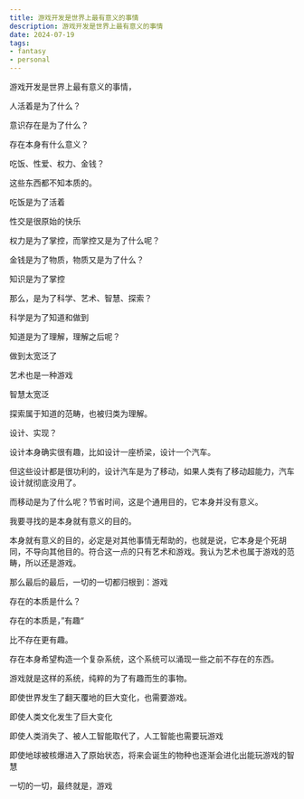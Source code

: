 ```yaml
---
title: 游戏开发是世界上最有意义的事情
description: 游戏开发是世界上最有意义的事情
date: 2024-07-19
tags: 
- fantasy
- personal
---
```


游戏开发是世界上最有意义的事情，

人活着是为了什么？

意识存在是为了什么？

存在本身有什么意义？

吃饭、性爱、权力、金钱？

这些东西都不知本质的。

吃饭是为了活着

性交是很原始的快乐

权力是为了掌控，而掌控又是为了什么呢？

金钱是为了物质，物质又是为了什么？

知识是为了掌控

那么，是为了科学、艺术、智慧、探索？

科学是为了知道和做到

知道是为了理解，理解之后呢？

做到太宽泛了

艺术也是一种游戏

智慧太宽泛

探索属于知道的范畴，也被归类为理解。

设计、实现？

设计本身确实很有趣，比如设计一座桥梁，设计一个汽车。

但这些设计都是很功利的，设计汽车是为了移动，如果人类有了移动超能力，汽车设计就彻底没用了。

而移动是为了什么呢？节省时间，这是个通用目的，它本身并没有意义。

我要寻找的是本身就有意义的目的。

本身就有意义的目的，必定是对其他事情无帮助的，也就是说，它本身是个死胡同，不导向其他目的。符合这一点的只有艺术和游戏。我认为艺术也属于游戏的范畴，所以还是游戏。

那么最后的最后，一切的一切都归根到：游戏

存在的本质是什么？

存在的本质是，”有趣“

比不存在更有趣。

存在本身希望构造一个复杂系统，这个系统可以涌现一些之前不存在的东西。

游戏就是这样的系统，纯粹的为了有趣而生的事物。

即使世界发生了翻天覆地的巨大变化，也需要游戏。

即使人类文化发生了巨大变化

即使人类消失了、被人工智能取代了，人工智能也需要玩游戏

即使地球被核爆进入了原始状态，将来会诞生的物种也逐渐会进化出能玩游戏的智慧

一切的一切，最终就是，游戏